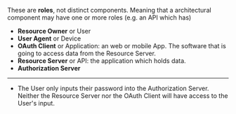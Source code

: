 These are **roles**, not distinct components. Meaning that a architectural component may have one or more roles (e.g. an API which has)
- **Resource Owner** or User
- **User Agent** or Device
- **OAuth Client** or Application: an web or mobile App. The software that is going to access data from the Resource Server.
- **Resource Server** or API: the application which holds data.
- **Authorization Server**
---
- The User only inputs their password into the Authorization Server. Neither the Resource Server nor the OAuth Client will have access to the User's input. 